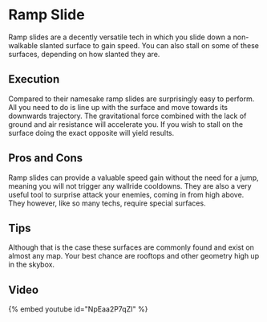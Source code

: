 # Ramp Slide

Ramp slides are a decently versatile tech in which you slide down 
a non-walkable slanted surface to gain speed. You can also stall on some of these surfaces, 
depending on how slanted they are.

## Execution
Compared to their namesake ramp slides are surprisingly easy to perform. 
All you need to do is line up with the surface and move towards its downwards trajectory. 
The gravitational force combined with the lack of ground and air resistance will accelerate you. 
If you wish to stall on the surface doing the exact opposite will yield results.

## Pros and Cons
Ramp slides can provide a valuable speed gain without the need for a jump, 
meaning you will not trigger any wallride cooldowns. They are also a very useful tool 
to surprise attack your enemies, coming in from high above. They however, 
like so many techs, require special surfaces.

## Tips
Although that is the case these surfaces are commonly found and exist on almost any map. 
Your best chance are rooftops and other geometry high up in the skybox.

## Video
{% embed youtube id="NpEaa2P7qZI" %}